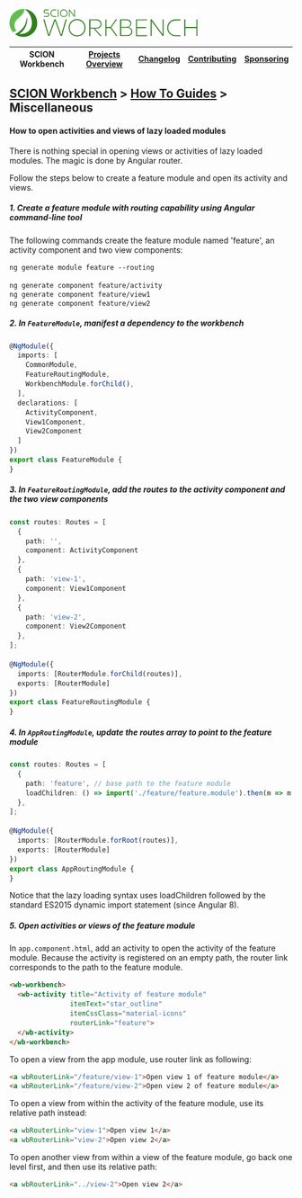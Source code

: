 <a href="/README.md"><img src="/docs/branding/scion-workbench-banner.svg" height="50" alt="SCION Workbench"></a>

| SCION Workbench | [Projects Overview][menu-projects-overview] | [Changelog][menu-changelog] | [Contributing][menu-contributing] | [Sponsoring][menu-sponsoring] |  
| --- | --- | --- | --- | --- |

## [SCION Workbench][menu-home] > [How To Guides][menu-how-to] > Miscellaneous

#### How to open activities and views of lazy loaded modules

There is nothing special in opening views or activities of lazy loaded modules. The magic is done by Angular router.

Follow the steps below to create a feature module and open its activity and views.

##### 1. Create a feature module with routing capability using Angular command-line tool
   
The following commands create the feature module named 'feature', an activity component and two view components:

```
ng generate module feature --routing

ng generate component feature/activity
ng generate component feature/view1
ng generate component feature/view2
```

##### 2. In `FeatureModule`, manifest a dependency to the workbench
```typescript
@NgModule({
  imports: [
    CommonModule,
    FeatureRoutingModule,
    WorkbenchModule.forChild(),
  ],
  declarations: [
    ActivityComponent, 
    View1Component,
    View2Component
  ]
})
export class FeatureModule {
}
```

##### 3. In `FeatureRoutingModule`, add the routes to the activity component and the two view components

```typescript
const routes: Routes = [
  {
    path: '',
    component: ActivityComponent
  },      
  {
    path: 'view-1',
    component: View1Component
  },
  {
    path: 'view-2',
    component: View2Component
  },
];

@NgModule({
  imports: [RouterModule.forChild(routes)],
  exports: [RouterModule]
})
export class FeatureRoutingModule {
}
```
##### 4. In `AppRoutingModule`, update the routes array to point to the feature module

```typescript
const routes: Routes = [
  {
    path: 'feature', // base path to the feature module
    loadChildren: () => import('./feature/feature.module').then(m => m.FeatureModule)
  },      
];

@NgModule({
  imports: [RouterModule.forRoot(routes)],
  exports: [RouterModule]
})
export class AppRoutingModule {
}
```
Notice that the lazy loading syntax uses loadChildren followed by the standard ES2015 dynamic import statement (since Angular 8).

##### 5. Open activities or views of the feature module

In `app.component.html`, add an activity to open the activity of the feature module. Because the activity is registered on an empty path, the router link corresponds to the path to the feature module.

```html
<wb-workbench>
  <wb-activity title="Activity of feature module"
               itemText="star_outline"
               itemCssClass="material-icons"
               routerLink="feature">
  </wb-activity>
</wb-workbench>
```

To open a view from the app module, use router link as following:

```html
<a wbRouterLink="/feature/view-1">Open view 1 of feature module</a>
<a wbRouterLink="/feature/view-2">Open view 2 of feature module</a>
```

To open a view from within the activity of the feature module, use its relative path instead:

```html
<a wbRouterLink="view-1">Open view 1</a>
<a wbRouterLink="view-2">Open view 2</a>
```

To open another view from within a view of the feature module, go back one level first, and then use its relative path:

```html
<a wbRouterLink="../view-2">Open view 2</a>
```

[menu-how-to]: /docs/site/howto/how-to.md

[menu-home]: /README.md
[menu-projects-overview]: /docs/site/projects-overview.md
[menu-changelog]: /docs/site/changelog/changelog.md
[menu-contributing]: /CONTRIBUTING.md
[menu-sponsoring]: /docs/site/sponsoring.md
